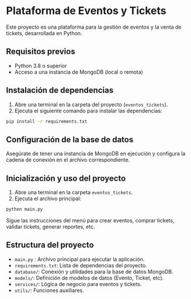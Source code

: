 # Plataforma de Eventos y Tickets

Este proyecto es una plataforma para la gestión de eventos y la venta de tickets, desarrollada en Python.

## Requisitos previos
- Python 3.8 o superior
- Acceso a una instancia de MongoDB (local o remota)

## Instalación de dependencias

1. Abre una terminal en la carpeta del proyecto (`eventos_tickets`).
2. Ejecuta el siguiente comando para instalar las dependencias:

```bash
pip install -r requirements.txt
```

## Configuración de la base de datos

Asegúrate de tener una instancia de MongoDB en ejecución y configura la cadena de conexión en el archivo correspondiente.

## Inicialización y uso del proyecto

1. Abre una terminal en la carpeta `eventos_tickets`.
2. Ejecuta el archivo principal:

```bash
python main.py
```


Sigue las instrucciones del menú para crear eventos, comprar tickets, validar tickets, generar reportes, etc.

## Estructura del proyecto

- `main.py` : Archivo principal para ejecutar la aplicación.
- `requirements.txt`: Lista de dependencias del proyecto.
- `database/`: Conexión y utilidades para la base de datos MongoDB.
- `models/`: Definición de modelos de datos (Evento, Ticket, etc).
- `services/`: Lógica de negocio para eventos y tickets.
- `utils/`: Funciones auxiliares.

